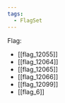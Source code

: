 ```yaml
---
tags:
  - FlagSet
---
```

Flag:
- [[flag_12055]]
- [[flag_12064]]
- [[flag_12065]]
- [[flag_12066]]
- [[flag_12099]]
- [[flag_6]]
